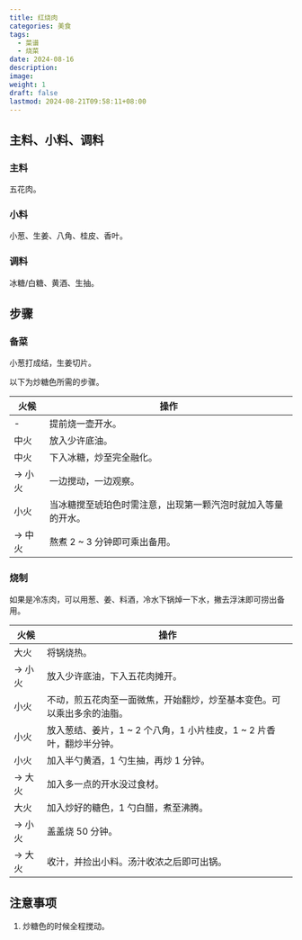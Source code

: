```yaml
---
title: 红烧肉
categories: 美食
tags:
  - 菜谱
  - 烧菜
date: 2024-08-16
description: 
image: 
weight: 1
draft: false
lastmod: 2024-08-21T09:58:11+08:00
---
```

## 主料、小料、调料

### 主料

五花肉。

### 小料

小葱、生姜、八角、桂皮、香叶。

### 调料

冰糖/白糖、黄酒、生抽。

## 步骤

### 备菜

小葱打成结，生姜切片。

以下为炒糖色所需的步骤。

| 火候    | 操作                             |
| ----- | ------------------------------ |
| -     | 提前烧一壶开水。                       |
| 中火    | 放入少许底油。                        |
| 中火    | 下入冰糖，炒至完全融化。                   |
| -> 小火 | 一边搅动，一边观察。                     |
| 小火    | 当冰糖搅至琥珀色时需注意，出现第一颗汽泡时就加入等量的开水。 |
| -> 中火 | 熬煮 2 ~ 3 分钟即可乘出备用。             |

### 烧制

如果是冷冻肉，可以用葱、姜、料酒，冷水下锅焯一下水，撇去浮沫即可捞出备用。

| 火候    | 操作                                        |
| ----- | ----------------------------------------- |
| 大火    | 将锅烧热。                                     |
| -> 小火 | 放入少许底油，下入五花肉摊开。                           |
| 小火    | 不动，煎五花肉至一面微焦，开始翻炒，炒至基本变色。可以乘出多余的油脂。       |
| 小火    | 放入葱结、姜片，1 ~ 2 个八角，1 小片桂皮，1 ~ 2 片香叶，翻炒半分钟。 |
| 小火    | 加入半勺黄酒，1 勺生抽，再炒 1 分钟。                     |
| -> 大火 | 加入多一点的开水没过食材。                             |
| 大火    | 加入炒好的糖色，1 勺白醋，煮至沸腾。                       |
| -> 小火 | 盖盖烧 50 分钟。                                |
| -> 大火 | 收汁，并捡出小料。汤汁收浓之后即可出锅。                      |

## 注意事项

1. 炒糖色的时候全程搅动。


